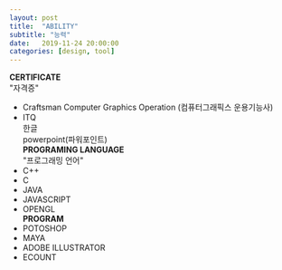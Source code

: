 ```yaml
---
layout: post
title:  "ABILITY"
subtitle: "능력"
date:   2019-11-24 20:00:00
categories: [design, tool]
---
```


<strong>CERTIFICATE</strong><br>
"자격증"<br>
- Craftsman Computer Graphics Operation (컴퓨터그래픽스 운용기능사)<br>
- ITQ<br>
  한글<br>
  powerpoint(파워포인트)<br>
<strong>PROGRAMING LANGUAGE</strong><br>
"프로그래밍 언어"<br>
- C++<br>
- C<br>
- JAVA<br>
- JAVASCRIPT<br>
- OPENGL<br>
<strong>PROGRAM</strong><br>
- POTOSHOP<br>
- MAYA<br>
- ADOBE ILLUSTRATOR<br>
- ECOUNT<br>